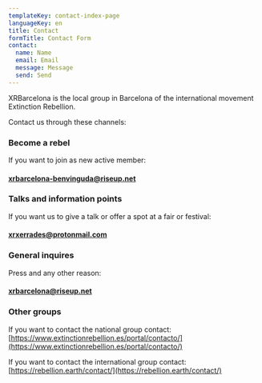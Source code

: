 ```yaml
---
templateKey: contact-index-page
languageKey: en
title: Contact
formTitle: Contact Form
contact:
  name: Name
  email: Email
  message: Message
  send: Send
---
```


XRBarcelona is the local group in Barcelona of the international movement Extinction Rebellion.

Contact us through these channels:

### Become a rebel
If you want to join as new active member:  
#### [xrbarcelona-benvinguda@riseup.net](xrbarcelona-benvinguda@riseup.net) 


### Talks and information points
If you want us to give a talk or offer a spot at a fair or festival:  
#### [xrxerrades@protonmail.com](xrxerrades@protonmail.com) 

### General inquires
Press and any other reason:  
#### [xrbarcelona@riseup.net](xrbarcelona@riseup.net)  

### Other groups
If you want to contact the national group contact:  
[https://www.extinctionrebellion.es/portal/contacto/](https://www.extinctionrebellion.es/portal/contacto/) 

If you want to contact the international group contact:  
[https://rebellion.earth/contact/](https://rebellion.earth/contact/)


